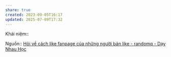```yaml
---
share: true
created: 2023-09-05T16:17
updated: 2025-07-09T17:32
---
```

Khái niệm:: 

Nguồn:: [Hỏi về cách like fanpage của những người bán like - randomq - Dạy Nhau Học](https://daynhauhoc.com/t/hoi-ve-cach-like-fanpage-cua-nhung-nguoi-ban-like/68064/3?u=ooker)
